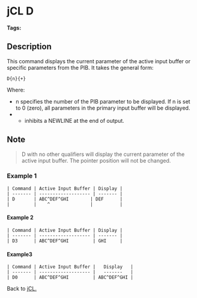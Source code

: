 # jCL D

<PageHeader />

**Tags:**
<badge text='display' vertical='middle' />
<badge text='jcl' vertical='middle' />
<badge text='buffer' vertical='middle' />

## Description

This command displays the current parameter of the active input buffer or specific parameters from the PIB. It takes the general form:

```
D{n}{+}
```

Where:

- n specifies the number of the PIB parameter to be displayed. If n is set to 0 (zero), all parameters in the primary input buffer will be displayed.
- + inhibits a NEWLINE at the end of output.

## Note

> D with no other qualifiers will display the current parameter of the active input buffer. The pointer position will not be changed.

### Example 1

```
| Command | Active Input Buffer | Display |
| ------- | ------------------- | ------- |
| D       | ABC^DEF^GHI        | DEF      |
|         |    ^               |          |
```

#### Example 2

```
| Command | Active Input Buffer | Display |
| ------- | ------------------- | ------- |
| D3      | ABC^DEF^GHI         | GHI     |
```

#### Example3

```
| Command | Active Input Buffer |   Display   |
| ------- | ------------------- |   -------   |
| D0      | ABC^DEF^GHI         | ABC^DEF^GHI |
```

Back to [jCL.](./../README.md)
  
<PageFooter />
